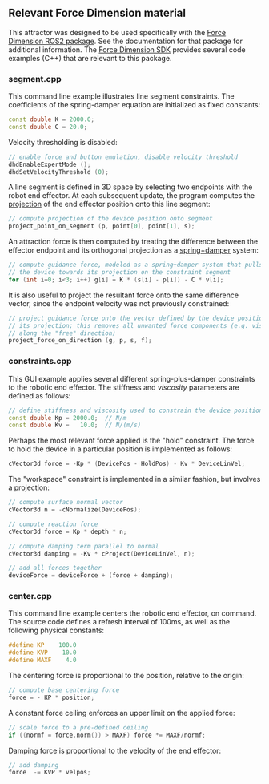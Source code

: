 <!-- License

Copyright 2022 Neuromechatronics Lab, Carnegie Mellon University (a.whit)

Contributors:
  a. whit. (nml@whit.contact)

This Source Code Form is subject to the terms of the Mozilla Public
License, v. 2.0. If a copy of the MPL was not distributed with this
file, You can obtain one at https://mozilla.org/MPL/2.0/.
-->

## Relevant Force Dimension material

This attractor was designed to be used specifically with the 
[Force Dimension ROS2 package]. See the documentation for that package for 
additional information. The [Force Dimension SDK] provides several code 
examples (C++) that are relevant to this package.

### segment.cpp

This command line example illustrates line segment constraints. The 
coefficients of the spring-damper equation are initialized as fixed constants: 

```c++
const double K = 2000.0;
const double C = 20.0;
```

Velocity thresholding is disabled:

```c++
// enable force and button emulation, disable velocity threshold
dhdEnableExpertMode ();
dhdSetVelocityThreshold (0);
```

A line segment is defined in 3D space by selecting two endpoints with the robot 
end effector. At each subsequent update, the program computes the [projection] 
of the end effector position onto this line segment:

```c++
// compute projection of the device position onto segment
project_point_on_segment (p, point[0], point[1], s);
```

An attraction force is then computed by treating the difference between the 
effector endpoint and its orthogonal projection as a [spring+damper] system:

```c++
// compute guidance force, modeled as a spring+damper system that pulls
// the device towards its projection on the constraint segment
for (int i=0; i<3; i++) g[i] = K * (s[i] - p[i]) - C * v[i];
```

It is also useful to project the resultant force onto the same difference 
vector, since the endpoint velocity was not previously constrained:

```c++
// project guidance force onto the vector defined by the device position and 
// its projection; this removes all unwanted force components (e.g. viscosity 
// along the "free" direction)
project_force_on_direction (g, p, s, f);
```

### constraints.cpp

This GUI example applies several different spring-plus-damper constraints to 
the robotic end effector. The stiffness and _viscosity_ parameters are defined 
as follows: 

```c++
// define stiffness and viscosity used to constrain the device position
const double Kp = 2000.0;  // N/m
const double Kv =   10.0;  // N/(m/s)
```

Perhaps the most relevant force applied is the "hold" constraint. The force to 
hold the device in a particular position is implemented as follows:

```c++
cVector3d force = -Kp * (DevicePos - HoldPos) - Kv * DeviceLinVel;
```

The "workspace" constraint is implemented in a similar fashion, but involves a 
projection: 

```c++
// compute surface normal vector
cVector3d n = -cNormalize(DevicePos);

// compute reaction force
cVector3d force = Kp * depth * n;

// compute damping term parallel to normal
cVector3d damping = -Kv * cProject(DeviceLinVel, n);

// add all forces together
deviceForce = deviceForce + (force + damping);
```

### center.cpp

This command line example centers the robotic end effector, on command. The 
source code defines a refresh interval of 100ms, as well as the following 
physical constants:

```c++
#define KP    100.0
#define KVP    10.0
#define MAXF    4.0
```

The centering force is proportional to the position, relative to the origin:

```c++
// compute base centering force
force = - KP * position;
```

A constant force ceiling enforces an upper limit on the applied force:

```c++
// scale force to a pre-defined ceiling
if ((normf = force.norm()) > MAXF) force *= MAXF/normf;
```

Damping force is proportional to the velocity of the end effector:

```c++
// add damping
force  -= KVP * velpos;
```


<!---------------------------------------------------------------------
   References
---------------------------------------------------------------------->

[Force Dimension ROS2 package]: https://github.com/ricmua/ros_force_dimension

[Force Dimension SDK]: https://www.forcedimension.com/software/sdk

[projection]: https://en.wikipedia.org/wiki/Projection_(linear_algebra)

[spring+damper]: https://en.wikipedia.org/wiki/Mass-spring-damper_model

